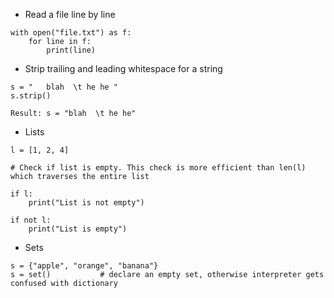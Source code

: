  * Read a file line by line

```
with open("file.txt") as f:
    for line in f:
        print(line)
```

* Strip trailing and leading whitespace for a string
```
s = "   blah  \t he he "
s.strip()

Result: s = "blah  \t he he"
```

 * Lists
```
l = [1, 2, 4]

# Check if list is empty. This check is more efficient than len(l) which traverses the entire list

if l:
    print("List is not empty")

if not l:
    print("List is empty")
```
 * Sets
```
s = {"apple", "orange", "banana"}
s = set()           # declare an empty set, otherwise interpreter gets confused with dictionary
```
